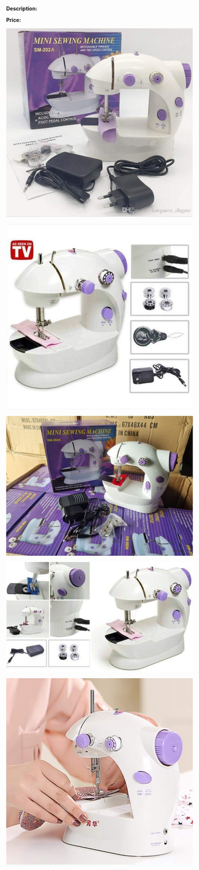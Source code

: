 **Description:**

**Price:**

![506.jpg](../images/506.jpg)

![507.jpg](../images/507.jpg)

![508.jpg](../images/508.jpg)

![509.jpg](../images/509.jpg)

![510.jpg](../images/510.jpg)